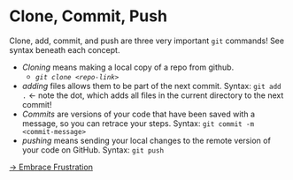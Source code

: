 # Clone, Commit, Push

Clone, add, commit, and push are three very important `git` commands! See syntax beneath each concept.
- *Cloning* means making a local copy of a repo from github. 
  - *`git clone <repo-link>`*
- *adding* files allows them to be part of the next commit. Syntax: `git add .` <- note the dot, which adds all files in the current directory to the next commit!
- *Commits* are versions of your code that have been saved with a message, so you can retrace your steps. Syntax: `git commit -m <commit-message>`
- *pushing* means sending your local changes to the remote version of your code on GitHub. Syntax: `git push`




[-> Embrace Frustration](/git-github/04_embraceFrustration.md)
